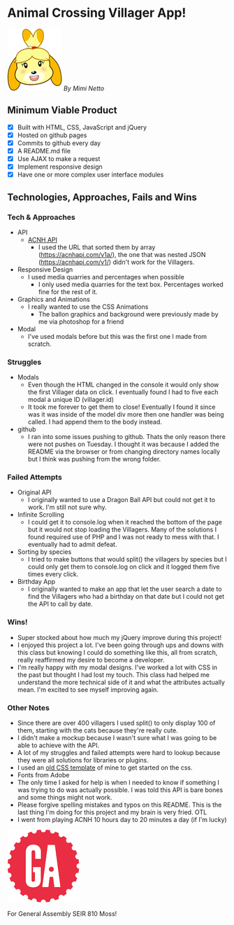 # Animal Crossing Villager App!

![Animal Crossing](/img/nookabel.png)   _By Mimi Netto_

## Minimum Viable Product

- [x] Built with HTML, CSS, JavaScript and jQuery
- [x] Hosted on github pages
- [x] Commits to github every day
- [x] A README.md file
- [x] Use AJAX to make a request
- [x] Implement responsive design
- [x] Have one or more complex user interface modules

## Technologies, Approaches, Fails and Wins

### Tech & Approaches

* API
  * [ACNH API](http://acnhapi.com/)
    * I used the URL that sorted them by array (https://acnhapi.com/v1a/), the one that was nested JSON (https://acnhapi.com/v1/) didn't work for the Villagers.
* Responsive Design
  * I used media quarries and percentages when possible
    * I only used media quarries for the text box. Percentages worked fine for the rest of it.
* Graphics and Animations
  * I really wanted to use the CSS Animations
    * The ballon graphics and background were previously made by me via photoshop for a friend  
* Modal
  * I've used modals before but this was the first one I made from scratch.

### Struggles

* Modals
  * Even though the HTML changed in the console it would only show the first Villager data on click. I eventually found I had to five each modal a unique ID (villager.id)
  * It took me forever to get them to close! Eventually I found it since was it was inside of the model div more then one handler was being called. I had append them to the body instead.
* github
  * I ran into some issues pushing to github. Thats the only reason there were not pushes on Tuesday. I thought it was because I added the README via the browser or from changing directory names locally but I think was pushing from the wrong folder.

### Failed Attempts

* Original API
  * I originally wanted to use a Dragon Ball API but could not get it to work. I'm still not sure why.
* Infinite Scrolling
  * I could get it to console.log when it reached the bottom of the page but it would not stop loading the Villagers. Many of the solutions I found required use of PHP and I was not ready to mess with that. I eventually had to admit defeat.
* Sorting by species
  * I tried to make buttons that would split() the villagers by species but I could only get them to console.log on click and it logged them five times every click.
* Birthday App
  * I originally wanted to make an app that let the user search a date to find the Villagers who had a birthday on that date but I could not get the API to call by date.

### Wins!

* Super stocked about how much my jQuery improve during this project!
* I enjoyed this project a lot. I've been going through ups and downs with this class but knowing I could do something like this, all from scratch, really reaffirmed my desire to become a developer.
* I'm really happy with my modal designs. I've worked a lot with CSS in the past but thought I had lost my touch. This class had helped me understand the more technical side of it and what the attributes actually mean. I'm excited to see myself improving again.

### Other Notes

* Since there are over 400 villagers I used split() to only display 100 of them, starting with the cats because they're really cute.
* I didn't make a mockup because I wasn't sure what I was going to be able to achieve with the API.
* A lot of my struggles and failed attempts were hard to lookup because they were all solutions for libraries or plugins.
* I used an [old CSS template](https://github.com/mimnetto/simple-starter-templates) of mine to get started on the css.
* Fonts from Adobe
* The only time I asked for help is when I needed to know if something I was trying to do was actually possible. I was told this API is bare bones and some things might not work.
* Please forgive spelling mistakes and typos on this README. This is the last thing I'm doing for this project and my brain is very fried. OTL
* I went from playing ACNH 10 hours day to 20 minutes a day (if I'm lucky)

![ga](/img/gaLogo.png) <br>

For General Assembly SEIR 810 Moss!
